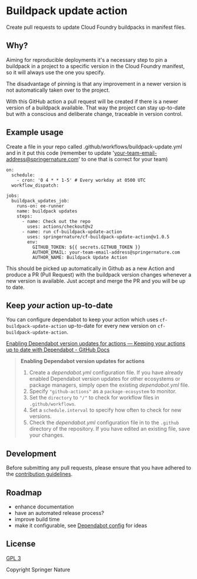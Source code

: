 # Buildpack update action

Create pull requests to update Cloud Foundry buildpacks in manifest files.

## Why?

Aiming for reproducible deployments it's a necessary step to pin a buildpack in a project to a specific version in the Cloud Foundry manifest, so it will always use the one you specify.

The disadvantage of pinning is that any improvement in a newer version is not automatically taken over to the project.

With this GitHub action a pull request will be created if there is a newer version of a buildpack available. That way the project can stay up-to-date but with a conscious and deliberate change, traceable in version control.

## Example usage
Create a file in your repo called .github/workflows/buildpack-update.yml and in it put this code (remember to update 'your-team-email-address@springernature.com' to one that is correct for your team)

    on:
      schedule:
        - cron: '0 4 * * 1-5' # Every workday at 0500 UTC
      workflow_dispatch:
    
    jobs:
      buildpack_updates_job:
        runs-on: ee-runner
        name: buildpack updates
        steps:
          - name: Check out the repo
            uses: actions/checkout@v2
          - name: run cf-buildpack-update-action
            uses: springernature/cf-buildpack-update-action@v1.0.5
            env:
              GITHUB_TOKEN: ${{ secrets.GITHUB_TOKEN }}
              AUTHOR_EMAIL: your-team-email-address@springernature.com
              AUTHOR_NAME: Buildpack Update Action

This should be picked up automatically in Github as a new Action and produce a PR (Pull Request) with the buildpack version changes whenever a new version is available.
Just accept and merge the PR and you will be up to date.

## Keep *your* action up-to-date

You can configure dependabot to keep your action which uses `cf-buildpack-update-action` up-to-date for every new version on `cf-buildpack-update-action`.

[Enabling Dependabot version updates for actions — Keeping your actions up to date with Dependabot - GitHub Docs](https://docs.github.com/en/code-security/supply-chain-security/keeping-your-dependencies-updated-automatically/keeping-your-actions-up-to-date-with-dependabot#enabling-dependabot-version-updates-for-actions)


> **Enabling Dependabot version updates for actions**
> 1. Create a *dependabot.yml* configuration file. If you have already enabled Dependabot version updates for other ecosystems or package managers, simply open the existing *dependabot.yml* file.
> 1. Specify `"github-actions"` as a `package-ecosystem` to monitor.
> 1. Set the `directory` to `"/"` to check for workflow files in `.github/workflows`.
> 1. Set a `schedule.interval` to specify how often to check for new versions.
> 1. Check the *dependabot.yml* configuration file in to the `.github` directory of the repository. If you have edited an existing file, save your changes.

## Development

Before submitting any pull requests, please ensure that you have adhered to the [contribution guidelines][contrib].

## Roadmap

* enhance documentation
* have an automated release process? 
* improve build time
* make it configurable, see [Dependabot config](https://docs.github.com/en/code-security/supply-chain-security/keeping-your-dependencies-updated-automatically/configuration-options-for-dependency-updates) for ideas

## License

[GPL 3][license]

Copyright Springer Nature

[contrib]: CONTRIBUTING.md
[history]: HISTORY.md
[license]: LICENSE 

